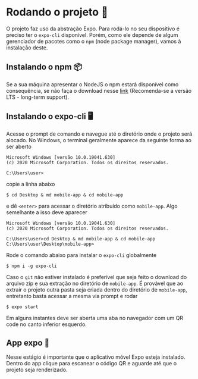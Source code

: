 # Rodando o projeto :open_file_folder:
O projeto faz uso da abstração Expo. Para rodá-lo no seu dispositivo é preciso ter o `expo-cli` disponível. Porém, como ele depende de algum gerenciador de pacotes como o `npm` (node package manager), vamos à instalação deste.
## Instalando o npm :package:
Se a sua máquina apresentar o NodeJS o npm estará disponível como consequência, se não faça o download nesse [link](https://nodejs.org/en/) (Recomenda-se a versão LTS - long-term support).
## Instalando o expo-cli :desktop_computer:
Acesse o prompt de comando e navegue até o diretório onde o projeto será alocado. No Windows, o terminal geralmente aparece da seguinte forma ao ser aberto
```
Microsoft Windows [versão 10.0.19041.630]
(c) 2020 Microsoft Corporation. Todos os direitos reservados.

C:\Users\user>
```
copie a linha abaixo
```
$ cd Desktop & md mobile-app & cd mobile-app
```
e dê `<enter>` para acessar o diretório atribuído como `mobile-app`. Algo semelhante a isso deve aparecer
```
Microsoft Windows [versão 10.0.19041.630]
(c) 2020 Microsoft Corporation. Todos os direitos reservados.

C:\Users\user>cd Desktop & md mobile-app & cd mobile-app
C:\Users\user\Desktop\mobile-app>
```
Rode o comando abaixo para instalar o `expo-cli` globalmente
```
$ npm i -g expo-cli
```
Caso o `git` não estiver instalado é preferível que seja feito o download do arquivo zip e sua extração no diretório de `mobile-app`. É provável que ao extrair o projeto outra pasta seja criada dentro do diretório de `mobile-app`, entretanto basta acessar a mesma via prompt e rodar
```
$ expo start
```
Em alguns instantes deve ser aberta uma aba no navegador com um QR code no canto inferior esquerdo. 
## App expo :iphone:
Nesse estágio é importante que o aplicativo móvel Expo esteja instalado. Dentro do app clique para escanear o código QR e aguarde até que o projeto seja renderizado.